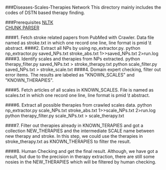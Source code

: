 ###Diseases-Scales-Therapies Network
This directory mainly includes the codes of DSTN based therapy finding.

###Prerequisites
	[NLTK](http://www.nltk.org)  
	[CHUNK PARSER](https://github.com/biplab-iitb/practNLPTools) 



####1. Fetch stroke related papers from PubMed with Crawler. 
	Data file named as stroke.txt in which one record one line, line format is pmid \t abstract.
####2. Extract all NPs by using np_extractor.py. 
	python np_extractor.py saved_NPs.txt stroke_abs.txt 1>>saved_NPs.txt 2>run.log 
####3. Identify scales and therapies from NPs extracted. 
	python therapy_filter.py saved_NPs.txt > stroke_therapy.txt 
	python scale_filter.py saved_NPs.txt > stroke_scale.txt
####4. Domain expert checking, filter out error items.
	The results are labeled as "KNOWN_SCALES" and "KNOWN_THERAPIES".

####5. Fetch articles of all scales in KNOWN_SCALES.
	File is named as scales.txt in which one record one line, line format is pmid \t abstract.

####6. Extract all possible therapies from crawled scales data.
	python np_extractor.py scale_NPs.txt stroke_abs.txt 1>>scale_NPs.txt 2>run.log 
	python therapy_filter.py scale_NPs.txt > scale_therapy.txt 

####7. Filter out therapies already in KNOWN_TERAPIES and got a collection NEW_THERAPIES and the intermediate SCALE name between new therapy and stroke.
	In this step, we could use the therapies in stroke_therapy.txt as KNOWN_THERAPIES to filter the result.

####8. Human Checking and get the final result.
	Although, we have got a result, but due to the precision in therapy extraction, there are still some nosies in the NEW_THERAPIES which will be filtered by human checking. 